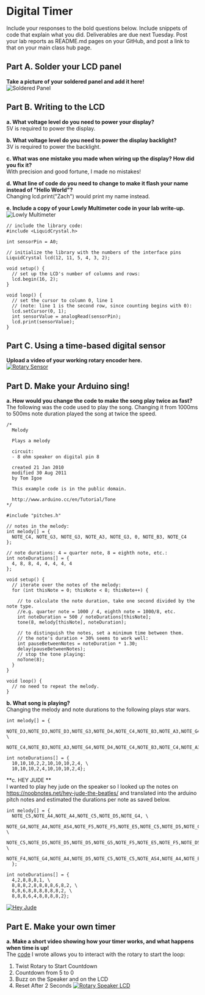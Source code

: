 # Digital Timer
 
Include your responses to the bold questions below. Include snippets of code that explain what you did. Deliverables are due next Tuesday. Post your lab reports as README.md pages on your GitHub, and post a link to that on your main class hub page.

## Part A. Solder your LCD panel
**Take a picture of your soldered panel and add it here!** <br>
![Soldered Panel](https://github.com/zachgitt/IDD-Fa19-Lab2/blob/master/soldered_panel.jpeg)

## Part B. Writing to the LCD
**a. What voltage level do you need to power your display?** <br>
5V is required to power the display.

**b. What voltage level do you need to power the display backlight?** <br>
3V is required to power the backlight.
   
**c. What was one mistake you made when wiring up the display? How did you fix it?** <br>
With precision and good fortune, I made no mistakes!

**d. What line of code do you need to change to make it flash your name instead of "Hello World"?** <br>
Changing lcd.print("Zach") would print my name instead.
 
**e. Include a copy of your Lowly Multimeter code in your lab write-up.**
![Lowly Multimeter](https://github.com/zachgitt/IDD-Fa19-Lab2/blob/master/lowly_multimeter.jpeg)
```
// include the library code:
#include <LiquidCrystal.h>

int sensorPin = A0;

// initialize the library with the numbers of the interface pins
LiquidCrystal lcd(12, 11, 5, 4, 3, 2);

void setup() {
  // set up the LCD's number of columns and rows:
  lcd.begin(16, 2);
}

void loop() {
  // set the cursor to column 0, line 1
  // (note: line 1 is the second row, since counting begins with 0):
  lcd.setCursor(0, 1);
  int sensorValue = analogRead(sensorPin);
  lcd.print(sensorValue); 
}

```

## Part C. Using a time-based digital sensor
**Upload a video of your working rotary encoder here.** <br>
[![Rotary Sensor](https://github.com/zachgitt/IDD-Fa19-Lab2/blob/master/thumbnail.png)](https://youtu.be/vKqY6U2_1ak)

## Part D. Make your Arduino sing!
**a. How would you change the code to make the song play twice as fast?** <br>
The following was the code used to play the song. Changing it from 1000ms to 500ms note duration played the song at twice the speed.
```
/*
  Melody

  Plays a melody

  circuit:
  - 8 ohm speaker on digital pin 8

  created 21 Jan 2010
  modified 30 Aug 2011
  by Tom Igoe

  This example code is in the public domain.

  http://www.arduino.cc/en/Tutorial/Tone
*/

#include "pitches.h"

// notes in the melody:
int melody[] = {
  NOTE_C4, NOTE_G3, NOTE_G3, NOTE_A3, NOTE_G3, 0, NOTE_B3, NOTE_C4
};

// note durations: 4 = quarter note, 8 = eighth note, etc.:
int noteDurations[] = {
  4, 8, 8, 4, 4, 4, 4, 4
};

void setup() {
  // iterate over the notes of the melody:
  for (int thisNote = 0; thisNote < 8; thisNote++) {

    // to calculate the note duration, take one second divided by the note type.
    //e.g. quarter note = 1000 / 4, eighth note = 1000/8, etc.
    int noteDuration = 500 / noteDurations[thisNote];
    tone(8, melody[thisNote], noteDuration);

    // to distinguish the notes, set a minimum time between them.
    // the note's duration + 30% seems to work well:
    int pauseBetweenNotes = noteDuration * 1.30;
    delay(pauseBetweenNotes);
    // stop the tone playing:
    noTone(8);
  }
}

void loop() {
  // no need to repeat the melody.
}
```
 
**b. What song is playing?** <br>
Changing the melody and note durations to the following plays star wars.
```
int melody[] = {
  NOTE_D3,NOTE_D3,NOTE_D3,NOTE_G3,NOTE_D4,NOTE_C4,NOTE_B3,NOTE_A3,NOTE_G4,NOTE_D4, \
  NOTE_C4,NOTE_B3,NOTE_A3,NOTE_G4,NOTE_D4,NOTE_C4,NOTE_B3,NOTE_C4,NOTE_A3,0};
 
int noteDurations[] = {
  10,10,10,2,2,10,10,10,2,4, \
  10,10,10,2,4,10,10,10,2,4};
```

**c. HEY JUDE ** <br>
I wanted to play hey jude on the speaker so I looked up the notes on https://noobnotes.net/hey-jude-the-beatles/ and translated into the arduino pitch notes and estimated the durations per note as saved below.
```
int melody[] = {
  NOTE_C5,NOTE_A4,NOTE_A4,NOTE_C5,NOTE_D5,NOTE_G4, \
  NOTE_G4,NOTE_A4,NOTE_AS4,NOTE_F5,NOTE_F5,NOTE_E5,NOTE_C5,NOTE_D5,NOTE_C5,NOTE_AS4,NOTE_A4, \
  NOTE_C5,NOTE_D5,NOTE_D5,NOTE_D5,NOTE_G5,NOTE_F5,NOTE_E5,NOTE_F5,NOTE_D5,NOTE_C5, \
  NOTE_F4,NOTE_G4,NOTE_A4,NOTE_D5,NOTE_C5,NOTE_C5,NOTE_AS4,NOTE_A4,NOTE_E4,NOTE_F4 
  };
 
int noteDurations[] = {
  4,2,8,8,8,1, \
  8,8,8,2,8,8,8,8,6,8,2, \
  8,8,6,8,8,8,8,8,8,2, \
  8,8,8,6,4,8,8,8,8,2};
```
[![Hey Jude](https://github.com/zachgitt/IDD-Fa19-Lab2/blob/master/heyjudethumbnail.png)](https://youtu.be/28Ix02nsFSc)

## Part E. Make your own timer
**a. Make a short video showing how your timer works, and what happens when time is up!** <br>
The [code](https://github.com/zachgitt/IDD-Fa19-Lab2/blob/master/rotarySpeakerLCD.ino) I wrote allows you to interact with the rotary to start the loop:
1. Twist Rotary to Start Countdown
2. Countdown from 5 to 0
3. Buzz on the Speaker and on the LCD
4. Reset After 2 Seconds
[![Rotary Speaker LCD](https://github.com/zachgitt/IDD-Fa19-Lab2/blob/master/rotarySpeakerLCDthumbnail.png)](https://youtu.be/VuWtbvCIDqo)

